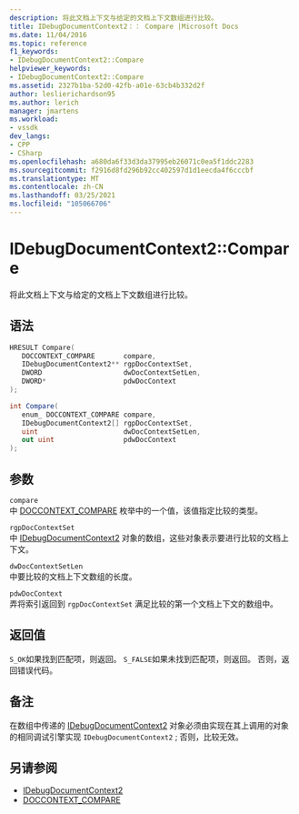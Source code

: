```yaml
---
description: 将此文档上下文与给定的文档上下文数组进行比较。
title: IDebugDocumentContext2：： Compare |Microsoft Docs
ms.date: 11/04/2016
ms.topic: reference
f1_keywords:
- IDebugDocumentContext2::Compare
helpviewer_keywords:
- IDebugDocumentContext2::Compare
ms.assetid: 2327b1ba-52d0-42fb-a01e-63cb4b332d2f
author: leslierichardson95
ms.author: lerich
manager: jmartens
ms.workload:
- vssdk
dev_langs:
- CPP
- CSharp
ms.openlocfilehash: a680da6f33d3da37995eb26071c0ea5f1ddc2283
ms.sourcegitcommit: f2916d8fd296b92cc402597d1d1eecda4f6cccbf
ms.translationtype: MT
ms.contentlocale: zh-CN
ms.lasthandoff: 03/25/2021
ms.locfileid: "105066706"
---
```

# <a name="idebugdocumentcontext2compare"></a>IDebugDocumentContext2::Compare
将此文档上下文与给定的文档上下文数组进行比较。

## <a name="syntax"></a>语法

```cpp
HRESULT Compare( 
   DOCCONTEXT_COMPARE       compare,
   IDebugDocumentContext2** rgpDocContextSet,
   DWORD                    dwDocContextSetLen,
   DWORD*                   pdwDocContext
);
```

```csharp
int Compare( 
   enum_ DOCCONTEXT_COMPARE compare,
   IDebugDocumentContext2[] rgpDocContextSet,
   uint                     dwDocContextSetLen,
   out uint                 pdwDocContext
);
```

## <a name="parameters"></a>参数
`compare`\
中 [DOCCONTEXT_COMPARE](../../../extensibility/debugger/reference/doccontext-compare.md) 枚举中的一个值，该值指定比较的类型。

`rgpDocContextSet`\
中 [IDebugDocumentContext2](../../../extensibility/debugger/reference/idebugdocumentcontext2.md) 对象的数组，这些对象表示要进行比较的文档上下文。

`dwDocContextSetLen`\
中要比较的文档上下文数组的长度。

`pdwDocContext`\
弄将索引返回到 `rgpDocContextSet` 满足比较的第一个文档上下文的数组中。

## <a name="return-value"></a>返回值
 `S_OK`如果找到匹配项，则返回。 `S_FALSE`如果未找到匹配项，则返回。 否则，返回错误代码。

## <a name="remarks"></a>备注
 在数组中传递的 [IDebugDocumentContext2](../../../extensibility/debugger/reference/idebugdocumentcontext2.md) 对象必须由实现在其上调用的对象的相同调试引擎实现 `IDebugDocumentContext2` ; 否则，比较无效。

## <a name="see-also"></a>另请参阅
- [IDebugDocumentContext2](../../../extensibility/debugger/reference/idebugdocumentcontext2.md)
- [DOCCONTEXT_COMPARE](../../../extensibility/debugger/reference/doccontext-compare.md)
